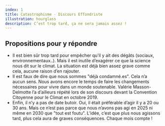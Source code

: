 ```yaml
---
index: 1
title: Catastrophisme - Discours Effondriste
illustration: hourglass
description: C’est trop tard, ça ne sera jamais assez !
---
```


## Propositions pour y répondre

- Il est bien sûr trop tard pour empêcher qu’il y ait des dégâts (sociaux, environnementaux..). Mais il est inutile d’exagérer ce que la science nous dit sur le climat. La situation est déjà bien assez grave comme cela, aucune raison d’en rajouter.
- Il est faux de dire que nous sommes "déjà condamné.es". Cela n’a aucun sens. Nous avons encore le temps de faire les changements nécessaires pour vivre dans un monde soutenable. Valérie Masson-Delmotte l’a d’ailleurs répété lors de son discours devant la Convention Citoyenne pour le Climat en octobre 2019.
- Enfin, il n’y a pas de date butoir. Oui, il était préférable d’agir il y a 20 ou 30 ans. Mais ce n’est pas parce que nous n’avons pas agi en 2025 ni même en 2030 que "tout est foutu". L’idée, c’est que plus nous agissons tard, plus cela aura de graves conséquences. Chaque mois compte !
